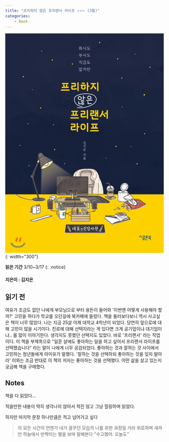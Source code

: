 ```yaml
---
title: "프리하지 않은 프리랜서 라이프 ⭐⭐⭐ (3월)"
categories:
    - Book
---
```


![](/assets/images/free.jpeg){: width="300"}

**읽은 기간** 3/10~3/17
{: .notice}

#### 지은이 : 김지은

## 읽기 전
 여유가 조금도 없던 나에게 부모님으로 부터 용돈이 들어와 '이번엔 어떻게 사용해야 할까?' 고민을 하다가 학교를 오던길에 북카페에 들렀다. 책을 둘러보다보니 역시 사고싶은 책이 너무 많았다. 나는 지금 25살 이제 대학교 4학년이 되었다. 당연히 앞으로에 대해 고민이 많을 시기이다. 진로에 대해 선택지라는 게 있다면 크게 공기업이냐 대기업이냐.. 를 많이 이야기한다. 생각지도 못했던 선택지도 있었다. 바로 '프리랜서' 라는 직업이다. 이 책을 부제목으로 "일흔 살에도 좋아하는 일을 하고 싶어서 프리랜서 라이프를 선택했습니다" 라는 말이 나에게 너무 공감되었다. 좋아하는 것과 잘하는 것 사이에서 고민하는 청년들에게 아이유가 말했다. '잘하는 것을 선택하되 좋아하는 것을 잊지 말아라' 이와는 조금 반대로 이 책의 저자는 좋아하는 것을 선택했다.  어떤 삶을 살고 있는지 궁금해 책을 구매했다. 
 
## Notes
책을 다 읽었다...

적을만한 내용이 딱히 생각나지 않아서 적진 않고 그냥 힐링하며 읽었다.

하지만 마지막 문장 하나만큼은 적고 넘어가고 싶다

> 이 모든 시간이 언젠가 내가 꿈꾸던 모습의 나를 위한 과정일 거라 위로하며 새까만 하늘에서 반짝이는 별을 보며 말해본다 "수고했어. 오늘도"  
 

